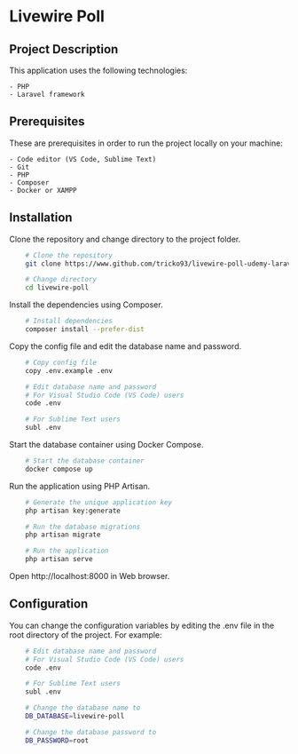 # Livewire Poll

## Project Description

This application uses the following technologies:

	- PHP
	- Laravel framework

## Prerequisites

These are prerequisites in order to run the project locally on your machine:

	- Code editor (VS Code, Sublime Text)
	- Git
	- PHP
	- Composer
	- Docker or XAMPP

## Installation

Clone the repository and change directory to the project folder.

```sh
	# Clone the repository
	git clone https://www.github.com/tricko93/livewire-poll-udemy-laravel livewire-poll

	# Change directory
	cd livewire-poll
```

Install the dependencies using Composer.

```sh
	# Install dependencies
	composer install --prefer-dist
```

Copy the config file and edit the database name and password.

```sh
	# Copy config file
	copy .env.example .env

	# Edit database name and password 
	# For Visual Studio Code (VS Code) users
	code .env

	# For Sublime Text users
	subl .env
```

Start the database container using Docker Compose.

```sh
	# Start the database container
	docker compose up
```

Run the application using PHP Artisan.

```sh
	# Generate the unique application key
	php artisan key:generate

	# Run the database migrations
	php artisan migrate

	# Run the application
	php artisan serve
```

Open http://localhost:8000 in Web browser.

## Configuration

You can change the configuration variables by editing the .env file in the root directory of the project. For example:

```sh
	# Edit database name and password 
	# For Visual Studio Code (VS Code) users
	code .env

	# For Sublime Text users
	subl .env

	# Change the database name to
	DB_DATABASE=livewire-poll

	# Change the database password to
	DB_PASSWORD=root
```
